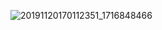 ![20191120170112351_1716848466](https://raw.githubusercontent.com/1990frog/imagebed/default/1602316809_20201010151333718_352.jpg)